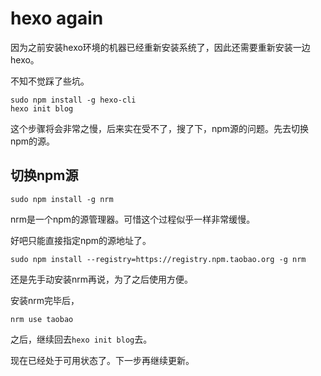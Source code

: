 # hexo again

因为之前安装hexo环境的机器已经重新安装系统了，因此还需要重新安装一边hexo。

不知不觉踩了些坑。

```
sudo npm install -g hexo-cli
hexo init blog
```

 这个步骤将会非常之慢，后来实在受不了，搜了下，npm源的问题。先去切换npm的源。

## 切换npm源

```
sudo npm install -g nrm
```

nrm是一个npm的源管理器。可惜这个过程似乎一样非常缓慢。

好吧只能直接指定npm的源地址了。

```
sudo npm install --registry=https://registry.npm.taobao.org -g nrm
```

还是先手动安装nrm再说，为了之后使用方便。

安装nrm完毕后，
```
nrm use taobao
```

之后，继续回去`hexo init blog`去。

现在已经处于可用状态了。下一步再继续更新。
